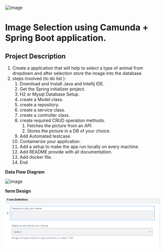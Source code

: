    ![image](https://github.com/shasibhusanJena/ImagePicker/assets/23555157/60aff1e9-851e-417e-8d65-4744fa53dcd4)


# Image Selection using Camunda + Spring Boot application.

## Project Description
1. Create a application that will help to select a type of animal from dropdown and after selection store the image into the database.
2. steps involved (to do list ):
   1. Download and Install Java and Intellij IDE.
   2. Get the Spring initializer project. 
   3. H2 or Mysql Database Setup. 
   4. create a Model class. 
   5. create a repository. 
   6. create a service class. 
   7. create a controller class. 
   8. create required CRUD operation methods. 
      1. Fetches the picture from an API.
      2. Stores the picture in a DB of your choice.
   9. Add Automated testcase.
   10. Containerize your application.
   11. Add a setup to make the app run locally on every machine.
   12. Add README provide with all documentation. 
   13. Add docker file.
   14. End

**Data Flow Diagram**

![image](https://github.com/shasibhusanJena/ImagePicker/assets/23555157/59c278f3-a964-40e3-be45-c43b8d8773b6)

**form Design**

![img.png](img.png)